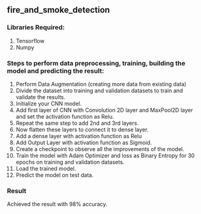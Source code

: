 ## fire_and_smoke_detection

### Libraries Required:
1. Tensorflow
2. Numpy

### Steps to perform data preprocessing, training, building the model and predicting the result:

1. Perform Data Augmentation (creating more data from existing data)
2. Divide the dataset into training and validation datasets to train and validate the results.
3. Initialize your CNN model.
4. Add first layer of CNN with Convolution 2D layer and MaxPool2D layer and set the activation function as Relu.
5. Repeat the same step to add 2nd and 3rd layers.
6. Now flatten these layers to connect it to dense layer.
7. Add a dense layer with activation function as Relu
8. Add Output Layer with activation function as Sigmoid.
9. Create a checkpoint to observe all the improvements of the model.
10. Train the model with Adam Optimizer and loss as Binary Entropy for 30 epochs on training and validation datasets.
11. Load the trained model. 
12. Predict the model on test data.


### Result
Achieved the result with 98% accuracy.

